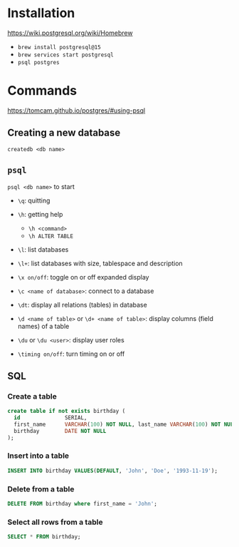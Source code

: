# Installation

https://wiki.postgresql.org/wiki/Homebrew

- `brew install postgresql@15`
- `brew services start postgresql`
- `psql postgres`

# Commands

https://tomcam.github.io/postgres/#using-psql

## Creating a new database

`createdb <db name>`

## `psql`

`psql <db name>` to start

- `\q`: quitting
- `\h`: getting help
  - `\h <command>`
  - `\h ALTER TABLE`

- `\l`: list databases
- `\l+`: list databases with size, tablespace and description
- `\x on/off`: toggle on or off expanded display
- `\c <name of database>`: connect to a database
- `\dt`: display all relations (tables) in database
- `\d <name of table>` or `\d+ <name of table>`: display columns (field names) of a table
- `\du` or `\du <user>`: display user roles
- `\timing on/off`: turn timing on or off

## SQL

### Create a table

```SQL
create table if not exists birthday (
  id              SERIAL,
  first_name      VARCHAR(100) NOT NULL, last_name VARCHAR(100) NOT NULL,
  birthday        DATE NOT NULL
);
```

### Insert into a table

```SQL
INSERT INTO birthday VALUES(DEFAULT, 'John', 'Doe', '1993-11-19');
```

### Delete from a table

```SQL
DELETE FROM birthday where first_name = 'John';
```

### Select all rows from a table

```SQL
SELECT * FROM birthday;
```
